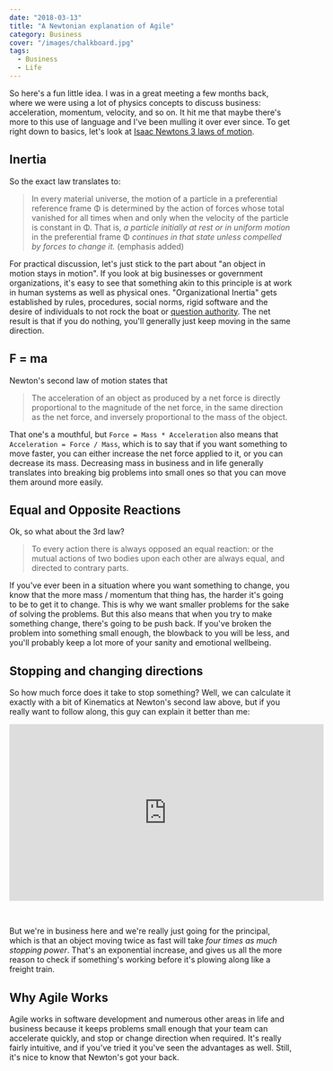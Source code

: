 ```yaml
---
date: "2018-03-13"
title: "A Newtonian explanation of Agile"
category: Business
cover: "/images/chalkboard.jpg"
tags:
  - Business
  - Life
---
```


So here's a fun little idea. I was in a great meeting a few months back, where we were using a lot of physics concepts to discuss business: acceleration, momentum, velocity, and so on. It hit me that maybe there's more to this use of language and I've been mulling it over ever since. To get right down to basics, let's look at
[Isaac Newtons 3 laws of motion](https://en.wikipedia.org/wiki/Newton%27s_laws_of_motion).

## Inertia

So the exact law translates to:

> In every material universe, the motion of a particle in a preferential reference frame Φ is determined by the action of forces whose total vanished for all times when and only when the velocity of the particle is constant in Φ. That is, _a particle initially at rest or in uniform motion_ in the preferential frame Φ _continues in that state unless compelled by forces to change it._ (emphasis added)

For practical discussion, let's just stick to the part about "an object in motion stays in motion". If you look at big businesses or government organizations, it's easy to see that something akin to this principle is at work in human systems as well as physical ones. "Organizational Inertia" gets established by rules, procedures, social norms, rigid software and the desire of individuals to not rock the boat or [question authority](https://www.simplypsychology.org/milgram.html). The net result is that if you do nothing, you'll generally just keep moving in the same direction.

## F = ma

Newton's second law of motion states that

> The acceleration of an object as produced by a net force is directly proportional to the magnitude of the net force, in the same direction as the net force, and inversely proportional to the mass of the object.

That one's a mouthful, but `Force = Mass * Acceleration` also means that `Acceleration = Force / Mass`, which is to say that if you want something to move faster, you can either increase the net force applied to it, or you can decrease its mass. Decreasing mass in business and in life generally translates into breaking big problems into small ones so that you can move them around more easily.

## Equal and Opposite Reactions

Ok, so what about the 3rd law?

> To every action there is always opposed an equal reaction: or the mutual actions of two bodies upon each other are always equal, and directed to contrary parts.

If you've ever been in a situation where you want something to change, you know that the more mass / momentum that thing has, the harder it's going to be to get it to change. This is why we want smaller problems for the sake of solving the problems. But this also means that when you try to make something change, there's going to be push back. If you've broken the problem into something small enough, the blowback to you will be less, and you'll probably keep a lot more of your sanity and emotional wellbeing.

## Stopping and changing directions

So how much force does it take to stop something? Well, we can calculate it exactly with a bit of Kinematics at Newton's second law above, but if you really want to follow along, this guy can explain it better than me:

<iframe width=560 height=315 src="https://www.youtube.com/embed/vWGAKpP_WcE" frameborder="0" allow="autoplay; encrypted-media" allowfullscreen></iframe>

<p>&nbsp;</p>

But we're in business here and we're really just going for the principal, which is that an object moving twice as fast will take _four times as much stopping power_. That's an exponential increase, and gives us all the more reason to check if something's working before it's plowing along like a freight train.

## Why Agile Works

Agile works in software development and numerous other areas in life and business because it keeps problems small enough that your team can accelerate quickly, and stop or change direction when required. It's really fairly intuitive, and if you've tried it you've seen the advantages as well. Still, it's nice to know that Newton's got your back.
